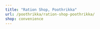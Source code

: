 ```yaml
---
title: "Ration Shop, Poothrikka"
url: /poothrikka/ration-shop-poothrikka/
shop: convenience
---
```

